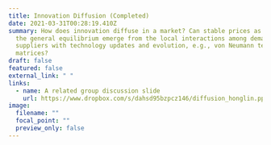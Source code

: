 ```yaml
---
title: Innovation Diffusion (Completed)
date: 2021-03-31T00:28:19.410Z
summary: How does innovation diffuse in a market? Can stable prices as well as
  the general equilibrium emerge from the local interactions among demanders and
  suppliers with technology updates and evolution, e.g., von Neumann technology
  matrices?
draft: false
featured: false
external_link: " "
links:
  - name: A related group discussion slide
    url: https://www.dropbox.com/s/dahsd95bzpcz146/diffusion_honglin.pptx?dl=0
image:
  filename: ""
  focal_point: ""
  preview_only: false
---
```

